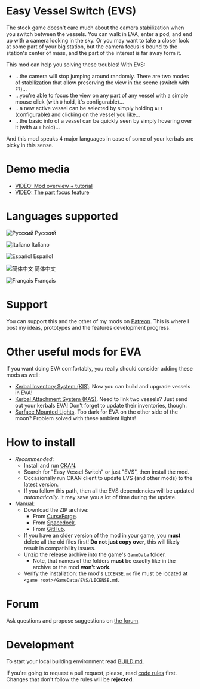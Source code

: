 ﻿# Easy Vessel Switch (EVS)

The stock game doesn't care much about the camera stabilization when you switch between the vessels. You can walk in EVA, enter a pod, and end up with a camera looking in the sky. Or you may want to take a closer look at some part of your big station, but the camera focus is
bound to the station's center of mass, and the part of the interest is far away form it.

This mod can help you solving these troubles! With EVS:

* ...the camera will stop jumping around randomly. There are two modes of stabilization that allow preserving the view in the scene (switch with `F7`)...
* ...you're able to focus the view on any part of any vessel with a simple mouse click (with `O` hold, it's configurable)...
* ...a new active vessel can be selected by simply holding `ALT` (configurable) and clicking on the vessel you like...
* ...the basic info of a vessel can be quickly seen by simply hovering over it (with `ALT` hold)...

And this mod speaks 4 major languages in case of some of your kerbals are picky in this sense.

# Demo media

* [VIDEO: Mod overview + tutorial](https://www.youtube.com/watch?v=AKOtPQSLfRY)
* [VIDEO: The part focus feature](https://www.youtube.com/watch?v=Lb1KB8hSrw8)

# Languages supported

![Русский](https://github.com/ihsoft/EasyVesselSwitch/raw/master/WikiImages/Russian-small-flag.png) Русский

![Italiano](https://github.com/ihsoft/EasyVesselSwitch/raw/master/WikiImages/Italian-small-flag.png) Italiano

![Español](https://github.com/ihsoft/EasyVesselSwitch/raw/master/WikiImages/Spanish-small-flag.png) Español

![简体中文](https://github.com/ihsoft/EasyVesselSwitch/raw/master/WikiImages/Chineese-small-flag.png) 简体中文

![Français](https://github.com/ihsoft/EasyVesselSwitch/raw/master/WikiImages/French-small-flag.png) Français

# Support

You can support this and the other of my mods on [Patreon](https://www.patreon.com/ihsoft). This is where I post my ideas, prototypes and the features development progress.

# Other useful mods for EVA

If you want doing EVA comfortably, you really should consider adding these mods as well:

* [Kerbal Inventory System (KIS)](https://forum.kerbalspaceprogram.com/index.php?/topic/149848-14-kerbal-inventory-system-kis-v114/). Now you can build and upgrade vessels in EVA!
* [Kerbal Attachment System (KAS)](https://github.com/ihsoft/KAS). Need to link two vessels? Just send out your kerbals EVA! Don't forget to update their inventories, though.
* [Surface Mounted Lights](https://github.com/ihsoft/SurfaceLights). Too dark for EVA on the other side of the moon? Problem solved with these ambient lights!

# How to install

* _Recommended_:
  * Install and run [CKAN](https://github.com/KSP-CKAN/CKAN/releases).
  * Search for "Easy Vessel Switch" or just "EVS", then install the mod.
  * Occasionally run CKAN client to update EVS (and other mods) to the latest version.
  * If you follow this path, then all the EVS dependencies will be updated _automatically_. It may save you a lot of time during the update.
* Manual:
  * Download the ZIP archive:
    * From [CurseForge](https://kerbal.curseforge.com/projects/easy-vessel-switch-evs/files).
    * From [Spacedock](https://spacedock.info/mod/1906/Easy%20Vessel%20Switch).
    * From [GitHub](https://github.com/ihsoft/EasyVesselSwitch/releases).
  * If you have an older version of the mod in your game, you __must__ delete all the old files first! __Do not just copy over__, this will likely result in compatibility issues.
  * Unzip the release archive into the game's `GameData` folder.
    * Note, that names of the folders __must__ be exactly like in the archive or the mod __won't work__.
  * Verify the installation: the mod's `LICENSE.md` file must be located at `<game root>/GameData/EVS/LICENSE.md`.

# Forum

Ask questions and propose suggestions on
[the forum](http://forum.kerbalspaceprogram.com/index.php?/topic/141180-12-easy-vessel-switch-evs-v120/).

# Development

To start your local building environment read [BUILD.md](https://github.com/ihsoft/EasyVesselSwitch/blob/master/BUILD.md).

If you're going to request a pull request, please, read [code rules](https://github.com/ihsoft/EasyVesselSwitch/blob/master/Source/README.md) first.
Changes that don't follow the rules will be **rejected**.
